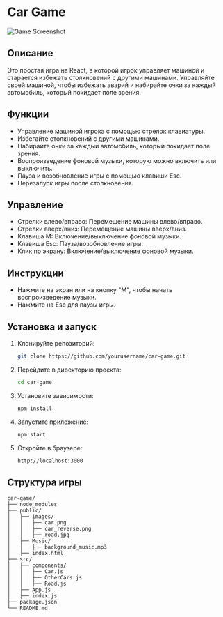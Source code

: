 # Car Game

![Game Screenshot](path_to_screenshot.png)

## Описание

Это простая игра на React, в которой игрок управляет машиной и старается избежать столкновений с другими машинами. 
Управляйте своей машиной, чтобы избежать аварий и набирайте очки за каждый автомобиль, который покидает поле зрения.

## Функции

- Управление машиной игрока с помощью стрелок клавиатуры.
- Избегайте столкновений с другими машинами.
- Набирайте очки за каждый автомобиль, который покидает поле зрения.
- Воспроизведение фоновой музыки, которую можно включить или выключить.
- Пауза и возобновление игры с помощью клавиши Esc.
- Перезапуск игры после столкновения.

## Управление

- Стрелки влево/вправо: Перемещение машины влево/вправо.
- Стрелки вверх/вниз: Перемещение машины вверх/вниз.
- Клавиша M: Включение/выключение фоновой музыки.
- Клавиша Esc: Пауза/возобновление игры.
- Клик по экрану: Включение/выключение фоновой музыки.

## Инструкции

- Нажмите на экран или на кнопку "M", чтобы начать воспроизведение музыки.
- Нажмите на Esc для паузы игры.

## Установка и запуск

1. Клонируйте репозиторий:
    ```sh
    git clone https://github.com/yourusername/car-game.git
    ```

2. Перейдите в директорию проекта:
    ```sh
    cd car-game
    ```

3. Установите зависимости:
    ```sh
    npm install
    ```

4. Запустите приложение:
    ```sh
    npm start
    ```

5. Откройте в браузере:
    ```sh
    http://localhost:3000
    ```

## Структура игры

```plaintext
car-game/
├── node_modules
├── public/
│   ├── images/
│   │   ├── car.png
│   │   ├── car_reverse.png
│   │   ├── road.jpg
│   ├── Music/
│   │   ├── background_music.mp3
│   ├── index.html
├── src/
│   ├── components/
│   │   ├── Car.js
│   │   ├── OtherCars.js
│   │   ├── Road.js
│   ├── App.js
│   ├── index.js
├── package.json
└── README.md
